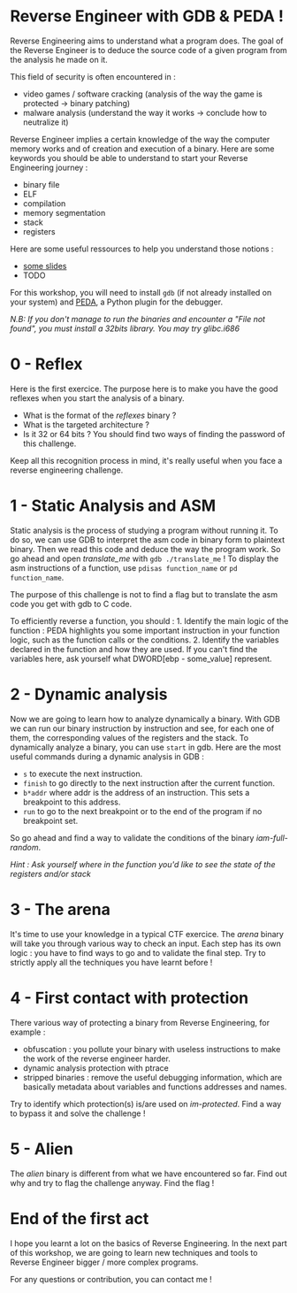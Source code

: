 # Reverse Engineer with GDB & PEDA !

Reverse Engineering aims to understand what a program does. The goal of the Reverse Engineer is to deduce the source code of a given program from the analysis he made on it.

This field of security is often encountered in :

* video games / software cracking (analysis of the way the game is protected -> binary patching)
* malware analysis (understand the way it works -> conclude how to neutralize it)

Reverse Engineer implies a certain knowledge of the way the computer memory works and of creation and execution of a binary.
Here are some keywords you should be able to understand to start your Reverse Engineering journey :
* binary file
* ELF
* compilation
* memory segmentation
* stack
* registers

Here are some useful ressources to help you understand those notions :
* [some slides](https://slides.com/pwnh4)
* TODO

For this workshop, you will need to install `gdb` (if not already installed on your system) and [PEDA](https://github.com/longld/peda), a Python plugin for the debugger.

*N.B: If you don't manage to run the binaries and encounter a "File not found", you must install a 32bits library. You may try glibc.i686*

# 0 - Reflex

Here is the first exercice. The purpose here is to make you have the good reflexes when you start the analysis of a binary.
* What is the format of the *reflexes* binary ?
* What is the targeted architecture ?
* Is it 32 or 64 bits ?
You should find two ways of finding the password of this challenge.

Keep all this recognition process in mind, it's really useful when you face a reverse engineering challenge.

# 1 - Static Analysis and ASM

Static analysis is the process of studying a program without running it.
To do so, we can use GDB to interpret the asm code in binary form to plaintext binary.
Then we read this code and deduce the way the program work.
So go ahead and open *translate_me* with `gdb ./translate_me` !
To display the asm instructions of a function, use `pdisas function_name` or `pd function_name`.

The purpose of this challenge is not to find a flag but to translate the asm code you get with gdb to C code.

To efficiently reverse a function, you should :
    1. Identify the main logic of the function : PEDA highlights you some important instruction in your function logic, such as the function calls or the conditions.
    2. Identify the variables declared in the function and how they are used. If you can't find the variables here, ask yourself what DWORD[ebp - some_value] represent.

# 2 - Dynamic analysis

Now we are going to learn how to analyze dynamically a binary. With GDB we can run our binary instruction by instruction and see, for each one of them, the corresponding values of the registers and the stack.
To dynamically analyze a binary, you can use `start` in gdb.
Here are the most useful commands during a dynamic analysis in GDB :
* `s` to execute the next instruction.
* `finish` to go directly to the next instruction after the current function.
* `b*addr` where addr is the address of an instruction. This sets a breakpoint to this address.
* `run` to go to the next breakpoint or to the end of the program if no breakpoint set.

So go ahead and find a way to validate the conditions of the binary *iam-full-random*.

*Hint : Ask yourself where in the function you'd like to see the state of the registers and/or stack*

# 3 - The arena

It's time to use your knowledge in a typical CTF exercice. The *arena* binary will take you through various way to check an input.
Each step has its own logic : you have to find ways to go and to validate the final step.
Try to strictly apply all the techniques you have learnt before !

# 4 - First contact with protection

There various way of protecting a binary from Reverse Engineering, for example :
* obfuscation : you pollute your binary with useless instructions to make the work of the reverse engineer harder.
* dynamic analysis protection with ptrace
* stripped binaries : remove the useful debugging information, which are basically metadata about variables and functions addresses and names.

Try to identify which protection(s) is/are used on *im-protected*. Find a way to bypass it and solve the challenge !

# 5 - Alien

The *alien* binary is different from what we have encountered so far. Find out why and try to flag the challenge anyway.
Find the flag !

# End of the first act

I hope you learnt a lot on the basics of Reverse Engineering. In the next part of this workshop, we are going to learn new techniques and tools to Reverse Engineer bigger / more complex programs.

For any questions or contribution, you can contact me !
